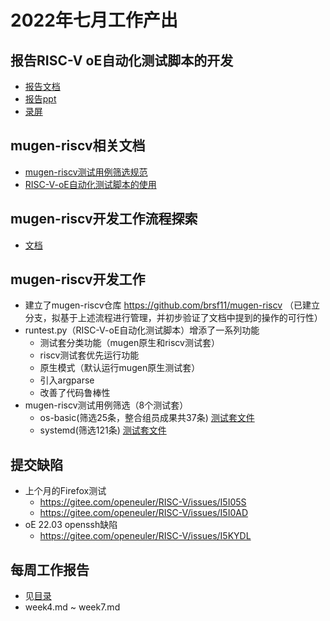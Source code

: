# 2022年七月工作产出

## 报告RISC-V oE自动化测试脚本的开发  
- [报告文档](https://github.com/brsf11/Tarsier-Internship/blob/main/Presentation/RISC-V-oE-Autotest-Dev/Markdown/report.md)  
- [报告ppt](https://github.com/brsf11/Tarsier-Internship/blob/main/Presentation/RISC-V-oE-Autotest-Dev/ppt/report.odp)  
- [录屏](https://www.bilibili.com/video/BV1Bg411C7Kw)  

## mugen-riscv相关文档   
- [mugen-riscv测试用例筛选规范](https://github.com/brsf11/mugen-riscv/blob/riscv/doc_riscv/Markdown/mugen-riscv%E6%B5%8B%E8%AF%95%E7%94%A8%E4%BE%8B%E7%AD%9B%E9%80%89%E8%A7%84%E8%8C%83.md)  
- [RISC-V-oE自动化测试脚本的使用](https://github.com/brsf11/mugen-riscv/blob/riscv/doc_riscv/Markdown/RISC-V-oE%E8%87%AA%E5%8A%A8%E5%8C%96%E6%B5%8B%E8%AF%95%E8%84%9A%E6%9C%AC%E4%BD%BF%E7%94%A8.md)  

## mugen-riscv开发工作流程探索  
- [文档](https://github.com/brsf11/Tarsier-Internship/blob/main/Presentation/RISC-V-mugen-Workflow/Markdown/report.md)  

## mugen-riscv开发工作  
- 建立了mugen-riscv仓库 https://github.com/brsf11/mugen-riscv （已建立分支，拟基于上述流程进行管理，并初步验证了文档中提到的操作的可行性）  
- runtest.py（RISC-V-oE自动化测试脚本）增添了一系列功能  
    - 测试套分类功能（mugen原生和riscv测试套）  
    - riscv测试套优先运行功能  
    - 原生模式（默认运行mugen原生测试套）  
    - 引入argparse  
    - 改善了代码鲁棒性  
- mugen-riscv测试用例筛选（8个测试套）  
    - os-basic(筛选25条，整合组员成果共37条) [测试套文件](https://github.com/brsf11/mugen-riscv/blob/riscv/suite2cases/os-basic-riscv.json)  
    - systemd(筛选121条) [测试套文件](https://github.com/brsf11/mugen-riscv/blob/riscv/suite2cases/systemd-riscv.json)  

## 提交缺陷  
- 上个月的Firefox测试  
    - https://gitee.com/openeuler/RISC-V/issues/I5I05S  
    - https://gitee.com/openeuler/RISC-V/issues/I5I0AD  
- oE 22.03 openssh缺陷  
    - https://gitee.com/openeuler/RISC-V/issues/I5KYDL  

## 每周工作报告  
- 见[目录](https://github.com/brsf11/Tarsier-Internship/tree/main/Report/Markdown)  
- week4.md ~ week7.md  